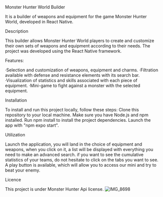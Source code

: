 Monster Hunter World Builder 

It is a builder of weapons and equipment for the game Monster Hunter World, developed in React Native.

Description

This builder allows Monster Hunter World players to create and customize their own sets of weapons and equipment according to their needs. The project was developed using the React Native framework.

Features:

·Selection and customization of weapons, equipment and charms.
·Filtration available with defense and resistance elements with its search bar.
·Visualization of statistics and skills associated with each piece of equipment.
·Mini-game to fight against a monster with the selected equipment.

Installation

To install and run this project locally, follow these steps:
Clone this repository to your local machine.
Make sure you have Node.js and npm installed.
Run npm install to install the project dependencies.
Launch the app with "npm expo start".

Utilization

Launch the application, you will land in the choice of equipment and weapons, when you click on it, a list will be displayed with everything you need to make an advanced search. if you want to see the cumulative statistics of your teams, do not hesitate to click on the tabs you want to see. A play button is available, which will allow you to access our mini and try to beat your enemy.

Licence 

This project is under Monster Hunter Api license.
![IMG_8698](https://github.com/Flavien-Fuchs/MHWBuilderNative/assets/152877516/f6a04100-3f2d-4973-be9f-be0b5d8e881c)
